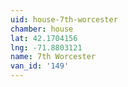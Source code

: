 ```yaml
---
uid: house-7th-worcester
chamber: house
lat: 42.1704156
lng: -71.8803121
name: 7th Worcester
van_id: '149'
---
```

